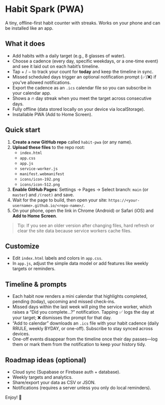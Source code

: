 # Habit Spark (PWA)

A tiny, offline-first habit counter with streaks. Works on your phone and can be installed like an app.

## What it does
- Add habits with a daily target (e.g., 8 glasses of water).
- Choose a cadence (every day, specific weekdays, or a one-time event) and see it laid out on each habit’s timeline.
- Tap + / − to track your count for **today** and keep the timeline in sync.
- Missed scheduled days trigger an optional notification prompt (✅/❌) if you’ve allowed notifications.
- Export the cadence as an `.ics` calendar file so you can subscribe in your calendar app.
- Shows a 🔥 day streak when you meet the target across consecutive days.
- Fully offline (data stored locally on your device via localStorage).
- Installable PWA (Add to Home Screen).

## Quick start
1. **Create a new GitHub repo** called `habit-pwa` (or any name).
2. **Upload these files** to the repo root:
   - `index.html`
   - `app.css`
   - `app.js`
   - `service-worker.js`
   - `manifest.webmanifest`
   - `icons/icon-192.png`
   - `icons/icon-512.png`
3. **Enable GitHub Pages**: Settings → Pages → Select branch: `main` (or `master`) and `/(root)` and save.
4. Wait for the page to build, then open your site: `https://<your-username>.github.io/<repo-name>/`.
5. On your phone, open the link in Chrome (Android) or Safari (iOS) and **Add to Home Screen**.

> Tip: If you see an older version after changing files, hard refresh or clear the site data because service workers cache files.

## Customize
- Edit `index.html` labels and colors in `app.css`.
- In `app.js`, adjust the simple data model or add features like weekly targets or reminders.

## Timeline & prompts
- Each habit now renders a mini calendar that highlights completed, pending (today), upcoming and missed check-ins.
- Missed days within the last week will ping the service worker, which raises a “Did you complete…?” notification. Tapping ✅ logs the day at your target; ❌ dismisses the prompt for that day.
- “Add to calendar” downloads an `.ics` file with your habit cadence (daily RRULE, weekly BYDAY, or one-off). Subscribe to stay synced across devices.
- One-off events disappear from the timeline once their day passes—log them or mark them from the notification to keep your history tidy.

## Roadmap ideas (optional)
- Cloud sync (Supabase or Firebase auth + database).
- Weekly targets and analytics.
- Share/export your data as CSV or JSON.
- Notifications (requires a server unless you only do local reminders).

Enjoy! 🎉

